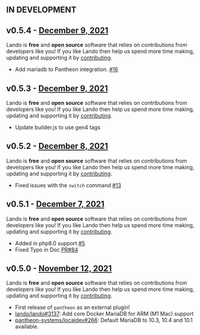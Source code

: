 ## IN DEVELOPMENT

## v0.5.4 - [December 9, 2021](https://github.com/lando/pantheon/releases/tag/v0.5.4)

Lando is **free** and **open source** software that relies on contributions from developers like you! If you like Lando then help us spend more time making, updating and supporting it by [contributing](https://github.com/sponsors/lando).

* Add mariadb to Pantheon integration. [#16](https://github.com/lando/pantheon/issues/16)

## v0.5.3 - [December 9, 2021](https://github.com/lando/pantheon/releases/tag/v0.5.3)

Lando is **free** and **open source** software that relies on contributions from developers like you! If you like Lando then help us spend more time making, updating and supporting it by [contributing](https://github.com/sponsors/lando).

* Update builder.js to use gen4 tags

## v0.5.2 - [December 8, 2021](https://github.com/lando/pantheon/releases/tag/v0.5.2)

Lando is **free** and **open source** software that relies on contributions from developers like you! If you like Lando then help us spend more time making, updating and supporting it by [contributing](https://github.com/sponsors/lando).

* Fixed issues with the `switch` command [#13](https://github.com/lando/pantheon/issues/13)

## v0.5.1 - [December 7, 2021](https://github.com/lando/pantheon/releases/tag/v0.5.1)

Lando is **free** and **open source** software that relies on contributions from developers like you! If you like Lando then help us spend more time making, updating and supporting it by [contributing](https://github.com/sponsors/lando).

* Added in php8.0 support [#5](https://github.com/lando/pantheon/issues/5)
* Fixed Typo in Doc [PR#84](https://github.com/lando/pantheon/pull/84)

## v0.5.0 - [November 12, 2021](https://github.com/lando/pantheon/releases/tag/v0.5.0)

Lando is **free** and **open source** software that relies on contributions from developers like you! If you like Lando then help us spend more time making, updating and supporting it by [contributing](https://github.com/sponsors/lando).

* First release of `pantheon` as an external plugin!
* [lando/lando#3137](https://github.com/lando/lando/issues/3137): Add core Docker MariaDB for ARM (M1 Mac) support
* [pantheon-systems/localdev#266](https://github.com/pantheon-systems/localdev/issues/266): Default MariaDB to 10.3, 10.4 and 10.1 available.
